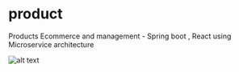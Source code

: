 # product
Products Ecommerce and management - Spring boot , React using Microservice architecture

![alt text](https://github.com/metao1/product/raw/master/Screenshot%202020-03-31%20at%2022.51.11.png)
